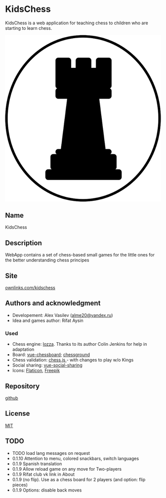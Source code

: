 # KidsChess

KidsChess is a web application for teaching chess to children who are starting to learn chess.


![KidsChess logo][logo]

## Name

KidsChess

## Description

WebApp contains a set of chess-based small games for the little ones for the better understanding chess principes

## Site 

[ownlinks.com/kidschess](https://ownlinks.com/kidschess/)

## Authors and acknowledgment

* Developement: Alex Vasilev (alme20@yandex.ru)
* Idea and games author: Rifat Aysin

### Used

* Chess engine: [lozza](//github.com/op12no2/lozza). Thanks to its author Colin Jenkins for help in adaptation
* Board: [vue-chessboard](//github.com/vitogit/vue-chessboard);
[chessground](//github.com/ornicar/chessground)
* Chess validation: [chess.js ](//github.com/jhlywa/chess.js) - with changes to play w/o Kings
* Social sharing: [vue-social-sharing](//github.com/nicolasbeauvais/vue-social-sharing)
* Icons: [Flaticon](https://www.flaticon.com/), [Freepik](https://www.freepik.com)

## Repository

[github](https://github.com/shushu15/kidschess)

## License

[MIT](https://choosealicense.com/licenses/mit/)

## TODO

* TODO load lang messages on request
* 0.1.10 Attention to menu, colored snackbars, switch languages
* 0.1.9 Spanish translation
* 0.1.9 Allow reload game on any move for Two-players
* 0.1.9 Rifat club vk link in About
* 0.1.9 (no flip). Use as a chess board for 2 players (and option: flip pieces)
* 0.1.9 Options: disable back moves

[logo]: https://github.com/shushu15/kidschess/blob/main/public/favicon.png?raw=true "KidsChess logo"
